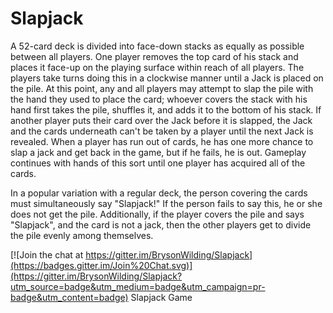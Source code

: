 # Slapjack

A 52-card deck is divided into face-down stacks as equally as possible between all players. One player removes the top card of his stack and places it face-up on the playing surface within reach of all players. The players take turns doing this in a clockwise manner until a Jack is placed on the pile. At this point, any and all players may attempt to slap the pile with the hand they used to place the card; whoever covers the stack with his hand first takes the pile, shuffles it, and adds it to the bottom of his stack. If another player puts their card over the Jack before it is slapped, the Jack and the cards underneath can't be taken by a player until the next Jack is revealed. When a player has run out of cards, he has one more chance to slap a jack and get back in the game, but if he fails, he is out. Gameplay continues with hands of this sort until one player has acquired all of the cards.

In a popular variation with a regular deck, the person covering the cards must simultaneously say "Slapjack!" If the person fails to say this, he or she does not get the pile. Additionally, if the player covers the pile and says "Slapjack", and the card is not a jack, then the other players get to divide the pile evenly among themselves.

[![Join the chat at https://gitter.im/BrysonWilding/Slapjack](https://badges.gitter.im/Join%20Chat.svg)](https://gitter.im/BrysonWilding/Slapjack?utm_source=badge&utm_medium=badge&utm_campaign=pr-badge&utm_content=badge)
Slapjack Game

